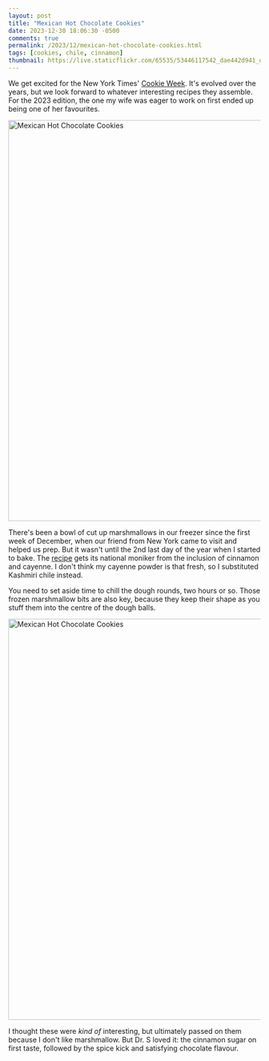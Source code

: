```yaml
---
layout: post
title: "Mexican Hot Chocolate Cookies"
date: 2023-12-30 18:06:30 -0500
comments: true
permalink: /2023/12/mexican-hot-chocolate-cookies.html
tags: [cookies, chile, cinnamon]
thumbnail: https://live.staticflickr.com/65535/53446117542_dae442d941_q.jpg
---
```


We get excited for the New York Times' [Cookie Week](https://cooking.nytimes.com/68861692-nyt-cooking/109609954-cookie-week). It's 
evolved over the years, but we look forward to whatever interesting
recipes they assemble. For the 2023 edition, the one my wife was 
eager to work on first ended up being one of her favourites.

<a data-flickr-embed="true" href="https://www.flickr.com/photos/gnuf/53447456060/in/photostream/" title="Mexican Hot Chocolate Cookies"><img src="https://live.staticflickr.com/65535/53447456060_928e122743_c.jpg" width="600" height="800" alt="Mexican Hot Chocolate Cookies"/></a><script async src="//embedr.flickr.com/assets/client-code.js" charset="utf-8"></script>

There's been a bowl of cut up marshmallows in our freezer since
the first week of December, when our friend from New York came to
visit and helped us prep. But it wasn't until the 2nd last day of
the year when I started to bake. The [recipe](https://cooking.nytimes.com/recipes/1024782-mexican-hot-chocolate-cookies)
gets its national moniker from the inclusion of cinnamon and cayenne.
I don't think my cayenne powder is that fresh, so I substituted
Kashmiri chile instead.

You need to set aside time to chill the dough rounds, two hours or so.
Those frozen marshmallow bits are also key, because they keep their
shape as you stuff them into the centre of the dough balls.

<a data-flickr-embed="true" href="https://www.flickr.com/photos/gnuf/53446117542/in/dateposted/" title="Mexican Hot Chocolate Cookies"><img src="https://live.staticflickr.com/65535/53446117542_dae442d941_c.jpg" width="800" height="800" alt="Mexican Hot Chocolate Cookies"/></a><script async src="//embedr.flickr.com/assets/client-code.js" charset="utf-8"></script>

I thought these were _kind of_ interesting, but ultimately passed
on them because I don't like marshmallow. But Dr. S loved it:
the cinnamon sugar on first taste, followed by the spice kick and
satisfying chocolate flavour.
